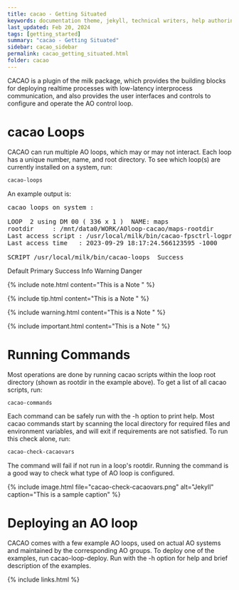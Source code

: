```yaml
---
title: cacao - Getting Situated
keywords: documentation theme, jekyll, technical writers, help authoring tools, hat replacements
last_updated: Feb 20, 2024
tags: [getting_started]
summary: "cacao - Getting Situated"
sidebar: cacao_sidebar
permalink: cacao_getting_situated.html
folder: cacao
---
```



CACAO is a plugin of the milk package, which provides the building blocks for deploying realtime processes with low-latency interprocess communication, and also provides the user interfaces and controls to configure and operate the AO control loop.


# cacao Loops


CACAO can run multiple AO loops, which may or may not interact. Each loop has a unique number, name, and root directory. To see which loop(s) are currently installed on a system, run:

```bash
cacao-loops
```

An example output is:


<pre>
cacao loops on system :

LOOP  2 using DM 00 ( 336 x 1 )  NAME: maps
rootdir     : /mnt/data0/WORK/AOloop-cacao/maps-rootdir
Last access script : /usr/local/milk/bin/cacao-fpsctrl-logprocess
Last access time   : 2023-09-29 18:17:24.566123595 -1000

SCRIPT /usr/local/milk/bin/cacao-loops  Success
</pre>

<span class="label label-default">Default</span>
<span class="label label-primary">Primary</span>
<span class="label label-success">Success</span>
<span class="label label-info">Info</span>
<span class="label label-warning">Warning</span>
<span class="label label-danger">Danger</span>


{% include note.html content="This is a Note
" %}


{% include tip.html content="This is a Note
" %}

{% include warning.html content="This is a Note
" %}

{% include important.html content="This is a Note
" %}




# Running Commands


Most operations are done by running cacao scripts within the loop root directory (shown as rootdir in the example above). To get a list of all cacao scripts, run:

```bash
cacao-commands
```

Each command can be safely run with the -h option to print help.
Most cacao commands start by scanning the local directory for required files and environment variables, and will exit if requirements are not satisfied. To run this check alone, run:

```bash
cacao-check-cacaovars
```

The command will fail if not run in a loop's rootdir. Running the command is a good way to check what type of AO loop is configured.

{% include image.html file="cacao-check-cacaovars.png" alt="Jekyll" caption="This is a sample caption" %}



# Deploying an AO loop



CACAO comes with a few example AO loops, used on actual AO systems and maintained by the corresponding AO groups. To deploy one of the examples, run cacao-loop-deploy. Run with the -h option for help and brief description of the examples.








{% include links.html %}
